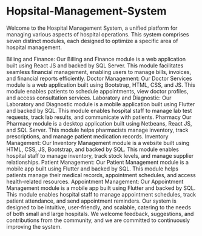 # Hopsital-Management-System
Welcome to the Hospital Management System, a unified platform for managing various aspects of hospital operations. This system comprises seven distinct modules, each designed to optimize a specific area of hospital management.

Billing and Finance: Our Billing and Finance module is a web application built using React JS and backed by SQL Server. This module facilitates seamless financial management, enabling users to manage bills, invoices, and financial reports efficiently.
Doctor Management: Our Doctor Services module is a web application built using Bootstrap, HTML, CSS, and JS. This module enables patients to schedule appointments, view doctor profiles, and access consultation services.
Laboratory and Diagnostic: Our Laboratory and Diagnostic module is a mobile application built using Flutter and backed by SQL. This module enables hospital staff to manage lab test requests, track lab results, and communicate with patients.
Pharmacy Our Pharmacy module is a desktop application built using Netbeans, React JS, and SQL Server. This module helps pharmacists manage inventory, track prescriptions, and manage patient medication records.
Inventory Management: Our Inventory Management module is a website built using HTML, CSS, JS, Bootstrap, and backed by SQL. This module enables hospital staff to manage inventory, track stock levels, and manage supplier relationships.
Patient Management: Our Patient Management module is a mobile app built using Flutter and backed by SQL. This module helps patients manage their medical records, appointment schedules, and access health-related resources.
Appointment Management: Our Appointment Management module is a mobile app built using Flutter and backed by SQL. This module enables hospital staff to manage appointment schedules, track patient attendance, and send appointment reminders.
Our system is designed to be intuitive, user-friendly, and scalable, catering to the needs of both small and large hospitals. We welcome feedback, suggestions, and contributions from the community, and we are committed to continuously improving the system.
